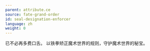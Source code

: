 ```yaml
---
parent: attribute.ce
source: fate-grand-order
id: seal-designation-enforcer
language: zh
weight: 0
---
```


已不必再多费口舌。
以铁拳矫正魔术世界的规则，守护魔术世界的秘宝。
